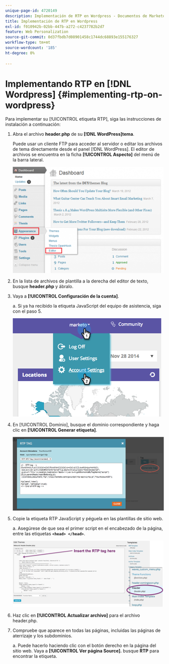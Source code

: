 ```yaml
---
unique-page-id: 4720149
description: Implementación de RTP en Wordpress - Documentos de Marketo - Documentación del producto
title: Implementación de RTP en Wordpress
exl-id: f010942b-02bb-447b-a272-c4237782b2d7
feature: Web Personalization
source-git-commit: 0d37fbdb7d08901458c1744dc68893e155176327
workflow-type: tm+mt
source-wordcount: '185'
ht-degree: 0%

---
```


# Implementando RTP en [!DNL Wordpress] {#implementing-rtp-on-wordpress}

Para implementar su [!UICONTROL etiqueta RTP], siga las instrucciones de instalación a continuación:

1. Abra el archivo **header.php** de su **[!DNL WordPress]tema**.

   Puede usar un cliente FTP para acceder al servidor o editar los archivos de tema directamente desde el panel [!DNL WordPress]. El editor de archivos se encuentra en la ficha **[!UICONTROL Aspecto]** del menú de la barra lateral.

   ![](assets/image2014-11-30-15-3a35-3a30.png)

1. En la lista de archivos de plantilla a la derecha del editor de texto, busque **header.php** y ábralo.

1. Vaya a **[!UICONTROL Configuración de la cuenta]**.

   a. Si ya ha recibido la etiqueta JavaScript del equipo de asistencia, siga con el paso 5.

   ![](assets/image2014-11-30-15-3a19-3a21-1.png)

1. En [!UICONTROL Dominio], busque el dominio correspondiente y haga clic en **[!UICONTROL Generar etiqueta]**.

   ![](assets/image2014-11-30-15-3a20-3a17-1.png)

1. Copie la etiqueta RTP JavaScript y péguela en las plantillas de sitio web.

   a. Asegúrese de que sea el primer script en el encabezado de la página, entre las etiquetas **`<head> </head>`**.

   ![](assets/image2014-11-30-15-3a36-3a31.png)

1. Haz clic en **[!UICONTROL Actualizar archivo]** para el archivo header.php.

1. Compruebe que aparece en todas las páginas, incluidas las páginas de aterrizaje y los subdominios.

   a. Puede hacerlo haciendo clic con el botón derecho en la página del sitio web. Vaya a **[!UICONTROL Ver página Source].** busque **RTP** para encontrar la etiqueta.
